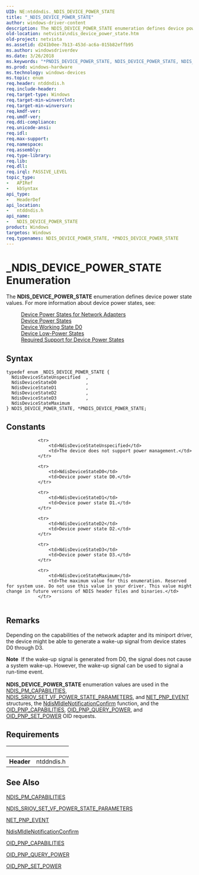 ```yaml
---
UID: NE:ntddndis._NDIS_DEVICE_POWER_STATE
title: "_NDIS_DEVICE_POWER_STATE"
author: windows-driver-content
description: The NDIS_DEVICE_POWER_STATE enumeration defines device power state values.
old-location: netvista\ndis_device_power_state.htm
old-project: netvista
ms.assetid: d241b0ee-7b13-453d-ac6a-015b82effb95
ms.author: windowsdriverdev
ms.date: 3/26/2018
ms.keywords: "*PNDIS_DEVICE_POWER_STATE, NDIS_DEVICE_POWER_STATE, NDIS_DEVICE_POWER_STATE enumeration [Network Drivers Starting with Windows Vista], NdisDeviceStateD0, NdisDeviceStateD1, NdisDeviceStateD2, NdisDeviceStateD3, NdisDeviceStateMaximum, NdisDeviceStateUnspecified, PNDIS_DEVICE_POWER_STATE, PNDIS_DEVICE_POWER_STATE enumeration pointer [Network Drivers Starting with Windows Vista], _NDIS_DEVICE_POWER_STATE, netvista.ndis_device_power_state, ntddndis/NDIS_DEVICE_POWER_STATE, ntddndis/NdisDeviceStateD0, ntddndis/NdisDeviceStateD1, ntddndis/NdisDeviceStateD2, ntddndis/NdisDeviceStateD3, ntddndis/NdisDeviceStateMaximum, ntddndis/NdisDeviceStateUnspecified, ntddndis/PNDIS_DEVICE_POWER_STATE"
ms.prod: windows-hardware
ms.technology: windows-devices
ms.topic: enum
req.header: ntddndis.h
req.include-header: 
req.target-type: Windows
req.target-min-winverclnt: 
req.target-min-winversvr: 
req.kmdf-ver: 
req.umdf-ver: 
req.ddi-compliance: 
req.unicode-ansi: 
req.idl: 
req.max-support: 
req.namespace: 
req.assembly: 
req.type-library: 
req.lib: 
req.dll: 
req.irql: PASSIVE_LEVEL
topic_type:
-	APIRef
-	kbSyntax
api_type:
-	HeaderDef
api_location:
-	ntddndis.h
api_name:
-	NDIS_DEVICE_POWER_STATE
product: Windows
targetos: Windows
req.typenames: NDIS_DEVICE_POWER_STATE, *PNDIS_DEVICE_POWER_STATE
---
```


# _NDIS_DEVICE_POWER_STATE Enumeration
The <b>NDIS_DEVICE_POWER_STATE</b> enumeration defines device power state values. For more information about device power states, see:<dl>
<dd>
<a href="https://msdn.microsoft.com/969aadc9-e797-4a07-9714-8c2c5a6357da">Device Power States for Network Adapters</a>
</dd>
<dd>
<a href="https://msdn.microsoft.com/library/windows/hardware/ff543162">Device Power States</a>
</dd>
<dd>
<a href="https://msdn.microsoft.com/library/windows/hardware/ff543210">Device Working State D0</a>
</dd>
<dd>
<a href="https://msdn.microsoft.com/library/windows/hardware/ff543186">Device Low-Power States</a>
</dd>
<dd>
<a href="https://msdn.microsoft.com/library/windows/hardware/ff561073">Required Support for Device Power States</a>
</dd>
</dl>

## Syntax
```
typedef enum _NDIS_DEVICE_POWER_STATE {
  NdisDeviceStateUnspecified  ,
  NdisDeviceStateD0           ,
  NdisDeviceStateD1           ,
  NdisDeviceStateD2           ,
  NdisDeviceStateD3           ,
  NdisDeviceStateMaximum
} NDIS_DEVICE_POWER_STATE, *PNDIS_DEVICE_POWER_STATE;
```

## Constants

<table>
            
                <tr>
                    <td>NdisDeviceStateUnspecified</td>
                    <td>The device does not support power management.</td>
                </tr>
            
                <tr>
                    <td>NdisDeviceStateD0</td>
                    <td>Device power state D0.</td>
                </tr>
            
                <tr>
                    <td>NdisDeviceStateD1</td>
                    <td>Device power state D1.</td>
                </tr>
            
                <tr>
                    <td>NdisDeviceStateD2</td>
                    <td>Device power state D2.</td>
                </tr>
            
                <tr>
                    <td>NdisDeviceStateD3</td>
                    <td>Device power state D3.</td>
                </tr>
            
                <tr>
                    <td>NdisDeviceStateMaximum</td>
                    <td>The maximum value for this enumeration. Reserved for system use. Do not use this value in your driver. This value might change in future versions of NDIS header files and binaries.</td>
                </tr>
</table>

## Remarks

Depending on the capabilities of the network adapter and its miniport driver, the device might be able to generate a wake-up signal from device states D0 through D3.

<div class="alert"><b>Note</b>  If the wake-up signal is generated from D0, the signal does not cause a system wake-up. However, the wake-up signal can be used to signal a run-time event.</div>
<div> </div>
<b>NDIS_DEVICE_POWER_STATE</b> enumeration values are used in the <a href="https://msdn.microsoft.com/library/windows/hardware/ff566748">NDIS_PM_CAPABILITIES</a>, <a href="https://msdn.microsoft.com/library/windows/hardware/hh451683">NDIS_SRIOV_SET_VF_POWER_STATE_PARAMETERS</a>,  and <a href="https://msdn.microsoft.com/library/windows/hardware/ff568751">NET_PNP_EVENT</a> structures, the <a href="https://msdn.microsoft.com/library/windows/hardware/hh451492">NdisMIdleNotificationConfirm</a> function, and the <a href="https://msdn.microsoft.com/library/windows/hardware/ff569774">OID_PNP_CAPABILITIES</a>, <a href="https://msdn.microsoft.com/library/windows/hardware/ff569778">OID_PNP_QUERY_POWER</a>, and <a href="https://msdn.microsoft.com/library/windows/hardware/ff569780">OID_PNP_SET_POWER</a> OID requests.

## Requirements
| &nbsp; | &nbsp; |
| ---- |:---- |
| **Header** | ntddndis.h |

## See Also

<a href="https://msdn.microsoft.com/library/windows/hardware/ff566748">NDIS_PM_CAPABILITIES</a>



<a href="https://msdn.microsoft.com/library/windows/hardware/hh451683">NDIS_SRIOV_SET_VF_POWER_STATE_PARAMETERS</a>



<a href="https://msdn.microsoft.com/library/windows/hardware/ff568751">NET_PNP_EVENT</a>



<a href="https://msdn.microsoft.com/library/windows/hardware/hh451492">NdisMIdleNotificationConfirm</a>



<a href="https://msdn.microsoft.com/library/windows/hardware/ff569774">OID_PNP_CAPABILITIES</a>



<a href="https://msdn.microsoft.com/library/windows/hardware/ff569778">OID_PNP_QUERY_POWER</a>



<a href="https://msdn.microsoft.com/library/windows/hardware/ff569780">OID_PNP_SET_POWER</a>